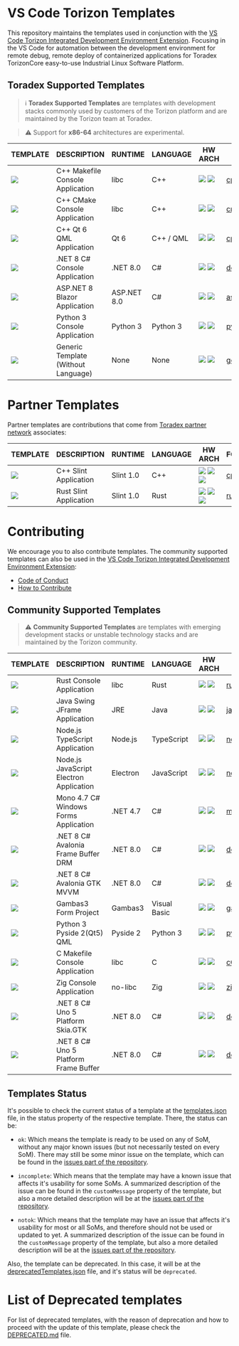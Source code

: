 # VS Code Torizon Templates

This repository maintains the templates used in conjunction with the [VS Code Torizon Integrated Development Environment Extension](https://developer.toradex.com/torizon/application-development/ide-extension/). Focusing in the VS Code for automation between the development environment for remote debug, remote deploy of containerized applications for Toradex TorizonCore easy-to-use Industrial Linux Software Platform.

## Toradex Supported Templates

> ℹ️ **Toradex Supported Templates** are templates with development stacks commonly used by customers of the Torizon platform and are maintained by the Torizon team at Toradex.

> ⚠️ Support for **x86-64** architectures are experimental.

| TEMPLATE | DESCRIPTION | RUNTIME | LANGUAGE | HW ARCH | FOLDER |
| -------- | ----------- | ------- | -------- | ------- | ------ |
| ![](https://raw.githubusercontent.com/toradex/vscode-torizon-templates-documentation/refs/heads/main/thumbnails/cppconsole.png?raw=true) | C++ Makefile Console Application | libc | C++ | ![](assets/img/arm32.png?raw=true&id=2) ![](assets/img/arm64.png?raw=true&id=2)  | [cppConsole](./cppConsole) |
| ![](https://raw.githubusercontent.com/toradex/vscode-torizon-templates-documentation/refs/heads/main/thumbnails/cmakeconsole.png?raw=true) | C++ CMake Console Application | libc | C++ | ![](assets/img/arm32.png?raw=true&id=2) ![](assets/img/arm64.png?raw=true&id=2) | [cmakeConsole](./cmakeConsole) |
| ![](https://raw.githubusercontent.com/toradex/vscode-torizon-templates-documentation/refs/heads/main/thumbnails/qt6qml.png?raw=true) | C++ Qt 6 QML Application | Qt 6 | C++ / QML | ![](assets/img/arm32.png?raw=true&id=2) ![](assets/img/arm64.png?raw=true&id=2)   | [cppQML](./cppQML) |
| ![](https://raw.githubusercontent.com/toradex/vscode-torizon-templates-documentation/refs/heads/main/thumbnails/dotnetconsole.png?raw=true) | .NET 8 C# Console Application | .NET 8.0 | C# | ![](assets/img/arm32.png?raw=true&id=2) ![](assets/img/arm64.png?raw=true&id=2)   | [dotnetConsole](./dotnetConsole) |
| ![](https://raw.githubusercontent.com/toradex/vscode-torizon-templates-documentation/refs/heads/main/thumbnails/aspnetblazor.png?raw=true) | ASP.NET 8 Blazor Application | ASP.NET 8.0 | C# | ![](assets/img/arm32.png?raw=true&id=2) ![](assets/img/arm64.png?raw=true&id=2)   | [aspnetBlazor](./aspnetBlazor) |
| ![](https://raw.githubusercontent.com/toradex/vscode-torizon-templates-documentation/refs/heads/main/thumbnails/python3console.png?raw=true) | Python 3 Console Application | Python 3 | Python 3 | ![](assets/img/arm32.png?raw=true&id=2) ![](assets/img/arm64.png?raw=true&id=2) | [python3Console](./python3Console) |
| ![](https://raw.githubusercontent.com/toradex/vscode-torizon-templates-documentation/refs/heads/main/thumbnails/genericTemplate.png?raw=true) | Generic Template (Without Language) | None | None | ![](assets/img/arm32.png?raw=true&id=2) ![](assets/img/arm64.png?raw=true&id=2)  | [genericTemplate](./genericTemplate) |

# Partner Templates

Partner templates are contributions that come from [Toradex partner network](https://www.toradex.com/support/partner-network) associates:

| TEMPLATE | DESCRIPTION | RUNTIME | LANGUAGE | HW ARCH | FOLDER |
| -------- | ----------- | ------- | -------- | ------- | ------ |
| ![](https://raw.githubusercontent.com/toradex/vscode-torizon-templates-documentation/refs/heads/main/thumbnails/slint-cpp.png?raw=true) | C++ Slint Application | Slint 1.0 | C++ | ![](assets/img/arm32.png?raw=true&id=2) ![](assets/img/arm64.png?raw=true&id=2) ![](assets/img/x8664.png?raw=true&id=2) | [cppSlint](./cppSlint) |
| ![](https://raw.githubusercontent.com/toradex/vscode-torizon-templates-documentation/refs/heads/main/thumbnails/slint-rust.png?raw=true) | Rust Slint Application | Slint 1.0 | Rust | ![](assets/img/arm32.png?raw=true&id=2) ![](assets/img/arm64.png?raw=true&id=2) ![](assets/img/x8664.png?raw=true&id=2) | [rustSlint](./rustSlint) |

# Contributing

We encourage you to also contribute templates. The community supported templates can also be used in the [VS Code Torizon Integrated Development Environment Extension](https://developer.toradex.com/torizon/application-development/ide-extension/):

* [Code of Conduct](./CODE_OF_CONDUCT.md)
* [How to Contribute](./CONTRIBUTING.md)

## Community Supported Templates

> ⚠️ **Community Supported Templates** are templates with emerging development stacks or unstable technology stacks and are maintained by the Torizon community.

| TEMPLATE | DESCRIPTION | RUNTIME | LANGUAGE | HW ARCH | FOLDER | CONTRIBUTOR |
| -------- | ----------- | ------- | -------- | ------- | ------ | ----------- |
| ![](https://raw.githubusercontent.com/toradex/vscode-torizon-templates-documentation/refs/heads/main/thumbnails/rust-console.png?raw=true) | Rust Console Application | libc | Rust | ![](assets/img/arm32.png?raw=true&id=2) ![](assets/img/arm64.png?raw=true&id=2) | [rustConsole](./rustConsole) | ![](https://avatars.githubusercontent.com/u/19845403?v=4&s=64) [@skkywalker](https://www.github.com/skkywalker) |
| ![](https://raw.githubusercontent.com/toradex/vscode-torizon-templates-documentation/refs/heads/main/thumbnails/jframe.png?raw=true) | Java Swing JFrame Application | JRE | Java | ![](assets/img/arm32.png?raw=true&id=2) ![](assets/img/arm64.png?raw=true&id=2) | [javaForms](./javaForms) | ![](https://avatars.githubusercontent.com/u/2633321?v=4&s=64) [@microhobby](https://www.github.com/microhobby) |
| ![](https://raw.githubusercontent.com/toradex/vscode-torizon-templates-documentation/refs/heads/main/thumbnails/nodejsts.png?raw=true) | Node.js TypeScript Application | Node.js | TypeScript | ![](assets/img/arm32.png?raw=true&id=2) ![](assets/img/arm64.png?raw=true&id=2) | [nodeJSTypeScript](./nodeJSTypeScript) | ![](https://avatars.githubusercontent.com/u/2633321?v=4&s=64) [@microhobby](https://www.github.com/microhobby) |
| ![](https://raw.githubusercontent.com/toradex/vscode-torizon-templates-documentation/refs/heads/main/thumbnails/electronjs.png?raw=true) | Node.js JavaScript Electron Application | Electron | JavaScript | ![](assets/img/arm32.png?raw=true&id=2) ![](assets/img/arm64.png?raw=true&id=2) | [nodeElectron](./nodeElectron) | ![](https://avatars.githubusercontent.com/u/2633321?v=4&s=64) [@microhobby](https://www.github.com/microhobby) |
| ![](https://raw.githubusercontent.com/toradex/vscode-torizon-templates-documentation/refs/heads/main/thumbnails/monowinforms.png?raw=true) | Mono 4.7 C# Windows Forms Application | .NET 4.7 | C# | ![](assets/img/arm32.png?raw=true&id=2) ![](assets/img/arm64.png?raw=true&id=2) | [monoCsharpForms](./monoCsharpForms) | ![](https://avatars.githubusercontent.com/u/2633321?v=4&s=64) [@microhobby](https://www.github.com/microhobby) |
| ![](https://raw.githubusercontent.com/toradex/vscode-torizon-templates-documentation/refs/heads/main/thumbnails/avaloniafbdrm.png?raw=true) | .NET 8 C# Avalonia Frame Buffer DRM | .NET 8.0 | C# | ![](assets/img/arm32.png?raw=true&id=2) ![](assets/img/arm64.png?raw=true&id=2) | [dotnetAvaloniaFrameBuffer](./dotnetAvaloniaFrameBuffer) | ![](https://avatars.githubusercontent.com/u/2633321?v=4&s=64) [@microhobby](https://www.github.com/microhobby) |
| ![](https://raw.githubusercontent.com/toradex/vscode-torizon-templates-documentation/refs/heads/main/thumbnails/avaloniagtk.png?raw=true) | .NET 8 C# Avalonia GTK MVVM | .NET 8.0 | C# | ![](assets/img/arm32.png?raw=true&id=2) ![](assets/img/arm64.png?raw=true&id=2) | [dotnetAvalonia](./dotnetAvalonia) | ![](https://avatars.githubusercontent.com/u/2633321?v=4&s=64) [@microhobby](https://www.github.com/microhobby) |
| ![](https://raw.githubusercontent.com/toradex/vscode-torizon-templates-documentation/refs/heads/main/thumbnails/gambasform.png?raw=true) | Gambas3 Form Project | Gambas3 | Visual Basic | ![](assets/img/arm32.png?raw=true&id=2) ![](assets/img/arm64.png?raw=true&id=2) | [gambasForms](./gambasForms) | ![](https://avatars.githubusercontent.com/u/2633321?v=4&s=64) [@microhobby](https://www.github.com/microhobby) |
| ![](https://raw.githubusercontent.com/toradex/vscode-torizon-templates-documentation/refs/heads/main/thumbnails/python3console.png?raw=true) | Python 3 Pyside 2(Qt5) QML | Pyside 2 | Python 3 | ![](assets/img/arm32.png?raw=true&id=2) ![](assets/img/arm64.png?raw=true&id=2) | [python3Pyside2QML](./python3Pyside2QML) | ![](https://github.com/toradex/vscode-torizon-templates-documentation/blob/main/thumbnails/none.png?raw=true) [@andreriesco](https://www.github.com/andreriesco) |
| ![](https://raw.githubusercontent.com/toradex/vscode-torizon-templates-documentation/refs/heads/main/thumbnails/cconsole.png?raw=true) | C Makefile Console Application | libc | C | ![](assets/img/arm32.png?raw=true&id=2) ![](assets/img/arm64.png?raw=true&id=2)  | [cConsole](./cConsole) | ![](https://avatars.githubusercontent.com/u/19562097?v=4&s=64) [@hiagofranco](https://www.github.com/hiagofranco) |
| ![](https://raw.githubusercontent.com/toradex/vscode-torizon-templates-documentation/refs/heads/main/thumbnails/zig-console.png?raw=true) | Zig Console Application | no-libc | Zig | ![](assets/img/arm32.png?raw=true&id=2) ![](assets/img/arm64.png?raw=true&id=2) | [zigConsole](./zigConsole) | ![](https://avatars.githubusercontent.com/u/6756180?v=4&s=64) [@kassane](https://www.github.com/kassane) |
| ![](https://raw.githubusercontent.com/toradex/vscode-torizon-templates-documentation/refs/heads/main/thumbnails/unogtk5.png?raw=true) | .NET 8 C# Uno 5 Platform Skia.GTK | .NET 8.0 | C# | ![](assets/img/arm32.png?raw=true&id=2) ![](assets/img/arm64.png?raw=true&id=2) | [dotnetUno5](./dotnetUno5) | ![](https://avatars.githubusercontent.com/u/2633321?v=4&s=64) [@microhobby](https://www.github.com/microhobby) |
| ![](https://raw.githubusercontent.com/toradex/vscode-torizon-templates-documentation/refs/heads/main/thumbnails/unofbdrm5.png?raw=true) | .NET 8 C# Uno 5 Platform Frame Buffer | .NET 8.0 | C# | ![](assets/img/arm32.png?raw=true&id=2) ![](assets/img/arm64.png?raw=true&id=2) | [dotnetUno5FrameBuffer](./dotnetUno5FrameBuffer) | ![](https://avatars.githubusercontent.com/u/2633321?v=4&s=64) [@microhobby](https://www.github.com/microhobby) |

## Templates Status

It's possible to check the current status of a template at the [templates.json](./templates.json) file, in the status property of the respective template.
There, the status can be:

- `ok`: Which means the template is ready to be used on any of SoM, without any major known issues (but not necessarily tested on every SoM). There may still be some minor issue on the template, which can be found in the [issues part of the repository](https://github.com/torizon/vscode-torizon-templates/issues).

- `incomplete`: Which means that the template may have a known issue that affects it's usability for some SoMs. A summarized description of the issue can be found in the `customMessage` property of the template, but also a more detailed description will be at the [issues part of the repository](https://github.com/torizon/vscode-torizon-templates/issues).

- `notok`:  Which means that the template may have an issue that affects it's usability for most or all SoMs, and therefore should not be used or updated to yet. A summarized description of the issue can be found in the `customMessage` property of the template, but also a more detailed description will be at the [issues part of the repository](https://github.com/torizon/vscode-torizon-templates/issues).

Also, the template can be deprecated. In this case, it will be at the [deprecatedTemplates.json](./deprecatedTemplates.json) file, and it's status will be `deprecated`.


# List of Deprecated templates


For list of deprecated templates, with the reason of deprecation and how to proceed with the update of this template, please check the [DEPRECATED.md](./DEPRECATED.md) file.
